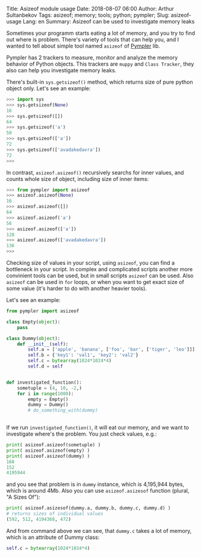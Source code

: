 Title: Asizeof module usage
Date: 2018-08-07 06:00
Author: Arthur Sultanbekov
Tags: asizeof; memory; tools; python; pympler;
Slug: asizeof-usage
Lang: en
Summary: Asizeof can be used to investigate memory leaks

Sometimes your programm starts eating a lot of memory, and you try to find out where is problem. There's variety of tools that can help you, and I wanted to tell about simple tool named `asizeof` of  [Pympler](https://pythonhosted.org/Pympler/) lib.

Pympler has 2 trackers to measure, monitor and analyze the memory behavior of Python objects. This trackers are `muppy` and `Class Tracker`, they also can help you investigate memory leaks.

There's built-in `sys.getsizeof()` method, which returns size of pure python object only. Let's see an example:
```python
>>> import sys
>>> sys.getsizeof(None)
16
>>> sys.getsizeof([])
64
>>> sys.getsizeof('a')
50
>>> sys.getsizeof(['a'])
72
>>> sys.getsizeof(['avadakedavra'])
72
>>>
```

In contrast, `asizeof.asizeof()` recursively searchs for inner values, and counts whole size of object, including size of inner items:
```python
>>> from pympler import asizeof
>>> asizeof.asizeof(None)
16
>>> asizeof.asizeof([])
64
>>> asizeof.asizeof('a')
56
>>> asizeof.asizeof(['a'])
128
>>> asizeof.asizeof(['avadakedavra'])
136
>>> 
```

Checking size of values in your script, using `asizeof`, you can find a bottleneck in your script. In complex and complicated scripts another more convinient tools can be used, but in small scripts `asizeof` can be used. Also `asizeof` can be used in `for` loops, or when you want to get exact size of some value (it's harder to do with another heavier tools).

Let's see an example:

```python
from pympler import asizeof

class Empty(object):
    pass

class Dummy(object):
    def __init__(self):
        self.a = ['apple', 'banana', ['foo', 'bar', ['tiger', 'leo']]]
        self.b = {'key1': 'val1', 'key2': 'val2'}
        self.c = bytearray(1024*1024*4)
        self.d = self


def investigated_function():
    sometuple = (4, 10, -2,)
    for i in range(1000):
        empty = Empty()
        dummy = Dummy()
        # do_something_with(dummy)
        
```

If we run `investigated_function()`, it will eat our memory, and we want to investigate where's the problem. You just check values, e.g.:
```python
print( asizeof.asizeof(sometuple) )
print( asizeof.asizeof(empty) )
print( asizeof.asizeof(dummy) )
168
152
4195944
```

and you see that problem is in `dummy` instance, which is 4,195,944 bytes, which is around 4Mb. Also you can use `asizeof.asizesof` function (plural, "A Sizes Of"):
```python
print( asizeof.asizesof(dummy.a, dummy.b, dummy.c, dummy.d) )
# returns sizes of individual values
(592, 512, 4194368, 472)
```

And from command above we can see, that `dummy.c` takes a lot of memory, which is an attribute of Dummy class:
```python
self.c = bytearray(1024*1024*4)
```
